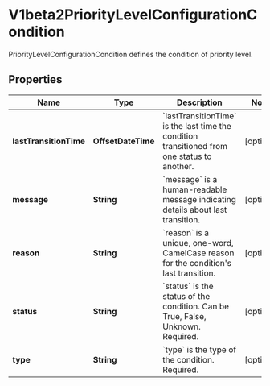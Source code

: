 

# V1beta2PriorityLevelConfigurationCondition

PriorityLevelConfigurationCondition defines the condition of priority level.

## Properties

| Name | Type | Description | Notes |
|------------ | ------------- | ------------- | -------------|
|**lastTransitionTime** | **OffsetDateTime** | &#x60;lastTransitionTime&#x60; is the last time the condition transitioned from one status to another. |  [optional] |
|**message** | **String** | &#x60;message&#x60; is a human-readable message indicating details about last transition. |  [optional] |
|**reason** | **String** | &#x60;reason&#x60; is a unique, one-word, CamelCase reason for the condition&#39;s last transition. |  [optional] |
|**status** | **String** | &#x60;status&#x60; is the status of the condition. Can be True, False, Unknown. Required. |  [optional] |
|**type** | **String** | &#x60;type&#x60; is the type of the condition. Required. |  [optional] |



